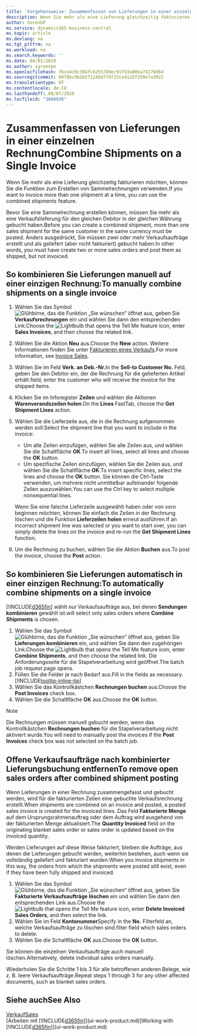 ```yaml
---
title: 'Vorgehensweise: Zusammenfassen von Lieferungen in einer einzelnen Rechnung | Microsoft Docs'
description: Wenn Sie mehr als eine Lieferung gleichzeitig fakturieren möchten, können Sie die Funktion zum Erstellen von Sammelrechnungen verwenden.
author: SorenGP
ms.service: dynamics365-business-central
ms.topic: article
ms.devlang: na
ms.tgt_pltfrm: na
ms.workload: na
ms.search.keywords: ''
ms.date: 04/01/2020
ms.author: sgroespe
ms.openlocfilehash: f6ce4c0c304fc8255789ec91fb3a00ba78170d6d
ms.sourcegitcommit: 6078bc9b2b571248d779722ce4125f250e7a3922
ms.translationtype: HT
ms.contentlocale: de-CH
ms.lasthandoff: 08/07/2020
ms.locfileid: "3666936"
---
```

# <a name="combine-shipments-on-a-single-invoice"></a><span data-ttu-id="c4496-103">Zusammenfassen von Lieferungen in einer einzelnen Rechnung</span><span class="sxs-lookup"><span data-stu-id="c4496-103">Combine Shipments on a Single Invoice</span></span>
<span data-ttu-id="c4496-104">Wenn Sie mehr als eine Lieferung gleichzeitig fakturieren möchten, können Sie die Funktion zum Erstellen von Sammelrechnungen verwenden.</span><span class="sxs-lookup"><span data-stu-id="c4496-104">If you want to invoice more than one shipment at a time, you can use the combined shipments feature.</span></span>  

<span data-ttu-id="c4496-105">Bevor Sie eine Sammelrechnung erstellen können, müssen Sie mehr als eine Verkaufslieferung für den gleichen Debitor in der gleichen Währung gebucht haben.</span><span class="sxs-lookup"><span data-stu-id="c4496-105">Before you can create a combined shipment, more than one sales shipment for the same customer in the same currency must be posted.</span></span> <span data-ttu-id="c4496-106">Anders ausgedrückt, Sie müssen zwei oder mehr Verkaufsaufträge erstellt und als geliefert (aber nicht fakturiert) gebucht haben.</span><span class="sxs-lookup"><span data-stu-id="c4496-106">In other words, you must have create two or more sales orders and post them as shipped, but not invoiced.</span></span> 

## <a name="to-manually-combine-shipments-on-a-single-invoice"></a><span data-ttu-id="c4496-107">So kombinieren Sie Lieferungen manuell auf einer einzigen Rechnung:</span><span class="sxs-lookup"><span data-stu-id="c4496-107">To manually combine shipments on a single invoice</span></span>  
1. <span data-ttu-id="c4496-108">Wählen Sie das Symbol ![Glühbirne, das die Funktion „Sie wünschen“ öffnet](media/ui-search/search_small.png "Tell Me-Funktion") aus, geben Sie **Verkaufsrechnungen** ein und wählen Sie dann den entsprechenden Link.</span><span class="sxs-lookup"><span data-stu-id="c4496-108">Choose the ![Lightbulb that opens the Tell Me feature](media/ui-search/search_small.png "Tell me what you want to do") icon, enter **Sales Invoices**, and then choose the related link.</span></span>  
2. <span data-ttu-id="c4496-109">Wählen Sie die Aktion **Neu** aus.</span><span class="sxs-lookup"><span data-stu-id="c4496-109">Choose the **New** action.</span></span> <span data-ttu-id="c4496-110">Weitere Informationen finden Sie unter [Fakturieren eines Verkaufs](sales-how-invoice-sales.md).</span><span class="sxs-lookup"><span data-stu-id="c4496-110">For more information, see [Invoice Sales](sales-how-invoice-sales.md).</span></span>
3. <span data-ttu-id="c4496-111">Wählen Sie im Feld **Verk. an Deb.-Nr.**</span><span class="sxs-lookup"><span data-stu-id="c4496-111">In the **Sell-to Customer No.**</span></span> <span data-ttu-id="c4496-112">Feld, geben Sie den Debitor ein, der die Rechnung für die gelieferten Artikel erhält.</span><span class="sxs-lookup"><span data-stu-id="c4496-112">field, enter the customer who will receive the invoice for the shipped items.</span></span>  
4. <span data-ttu-id="c4496-113">Klicken Sie im Inforegister **Zeilen** und wählen die  Aktionen **Warenverandszeilen holen**.</span><span class="sxs-lookup"><span data-stu-id="c4496-113">On the **Lines** FastTab, choose the **Get Shipment Lines** action.</span></span>  
5. <span data-ttu-id="c4496-114">Wählen Sie die Lieferzeile aus, die in die Rechnung aufgenommen werden soll:</span><span class="sxs-lookup"><span data-stu-id="c4496-114">Select the shipment line that you want to include in the invoice:</span></span>  

    - <span data-ttu-id="c4496-115">Um alle Zeilen einzufügen, wählen Sie alle Zeilen aus, und wählen Sie die Schaltfläche **OK**.</span><span class="sxs-lookup"><span data-stu-id="c4496-115">To insert all lines, select all lines and choose the **OK** button.</span></span>  
    - <span data-ttu-id="c4496-116">Um spezifische Zeilen einzufügen, wählen Sie die Zeilen aus, und wählen Sie die Schaltfläche **OK**.</span><span class="sxs-lookup"><span data-stu-id="c4496-116">To insert specific lines, select the lines and choose the **OK** button.</span></span> <span data-ttu-id="c4496-117">Sie können die Ctrl-Taste verwenden, um mehrere nicht unmittelbar aufeinander folgende Zeilen auszuwählen.</span><span class="sxs-lookup"><span data-stu-id="c4496-117">You can use the Ctrl key to select multiple nonsequential lines.</span></span>  

    <span data-ttu-id="c4496-118">Wenn Sie eine falsche Lieferzeile ausgewählt haben oder von vorn beginnen möchten, können Sie einfach die Zeilen in der Rechnung löschen und die Funktion **Lieferzeilen holen** erneut ausführen.</span><span class="sxs-lookup"><span data-stu-id="c4496-118">If an incorrect shipment line was selected or you want to start over, you can simply delete the lines on the invoice and re-run the **Get Shipment Lines** function.</span></span>  
7. <span data-ttu-id="c4496-119">Um die Rechnung zu buchen, wählen Sie die Aktion **Buchen** aus.</span><span class="sxs-lookup"><span data-stu-id="c4496-119">To post the invoice, choose the **Post** action.</span></span>  

## <a name="to-automatically-combine-shipments-on-a-single-invoice"></a><span data-ttu-id="c4496-120">So kombinieren Sie Lieferungen automatisch in einer einzigen Rechnung:</span><span class="sxs-lookup"><span data-stu-id="c4496-120">To automatically combine shipments on a single invoice</span></span>  
[!INCLUDE[d365fin](includes/d365fin_md.md)] <span data-ttu-id="c4496-121">wählt nur Verkaufsaufträge aus, bei denen **Sendungen kombinieren** gewählt ist.</span><span class="sxs-lookup"><span data-stu-id="c4496-121">will select only sales orders where **Combine Shipments** is chosen.</span></span> 

1. <span data-ttu-id="c4496-122">Wählen Sie das Symbol ![Glühbirne, das die Funktion „Sie wünschen“ öffnet](media/ui-search/search_small.png "Tell Me-Funktion") aus, geben Sie **Lieferungen kombinieren** ein, und wählen Sie dann den zugehörigen Link.</span><span class="sxs-lookup"><span data-stu-id="c4496-122">Choose the ![Lightbulb that opens the Tell Me feature](media/ui-search/search_small.png "Tell me what you want to do") icon, enter **Combine Shipments**, and then choose the related link.</span></span> <span data-ttu-id="c4496-123">Die Anforderungsseite für die Stapelverarbeitung wird geöffnet.</span><span class="sxs-lookup"><span data-stu-id="c4496-123">The batch job request page opens.</span></span>  
2. <span data-ttu-id="c4496-124">Füllen Sie die Felder je nach Bedarf aus.</span><span class="sxs-lookup"><span data-stu-id="c4496-124">Fill in the fields as necessary.</span></span> [!INCLUDE[tooltip-inline-tip](includes/tooltip-inline-tip_md.md)]
3. <span data-ttu-id="c4496-125">Wählen Sie das Kontrollkästchen **Rechnungen buchen** aus.</span><span class="sxs-lookup"><span data-stu-id="c4496-125">Choose the **Post Invoices** check box.</span></span>  
4. <span data-ttu-id="c4496-126">Wählen Sie die Schaltfläche **OK** aus.</span><span class="sxs-lookup"><span data-stu-id="c4496-126">Choose the **OK** button.</span></span>  

> [!NOTE]  
>  <span data-ttu-id="c4496-127">Die Rechnungen müssen manuell gebucht werden, wenn das Kontrollkästchen **Rechnungen buchen** für die Stapelverarbeitung nicht aktiviert wurde.</span><span class="sxs-lookup"><span data-stu-id="c4496-127">You will need to manually post the invoices if the **Post Invoices** check box was not selected on the batch job.</span></span>  

## <a name="to-remove-open-sales-orders-after-combined-shipment-posting"></a><span data-ttu-id="c4496-128">Offene Verkaufsaufträge nach kombinierter Lieferungsbuchung entfernen</span><span class="sxs-lookup"><span data-stu-id="c4496-128">To remove open sales orders after combined shipment posting</span></span> 
<span data-ttu-id="c4496-129">Wenn Lieferungen in einer Rechnung zusammengefasst und gebucht werden, wird für die fakturierten Zeilen eine gebuchte Verkaufsrechnung erstellt.</span><span class="sxs-lookup"><span data-stu-id="c4496-129">When shipments are combined on an invoice and posted, a posted sales invoice is created for the invoiced lines.</span></span> <span data-ttu-id="c4496-130">Das Feld **Fakturierte Menge** auf dem Ursprungsrahmenauftrag oder dem Auftrag wird ausgehend von der fakturierten Menge aktualisiert.</span><span class="sxs-lookup"><span data-stu-id="c4496-130">The **Quantity Invoiced** field on the originating blanket sales order or sales order is updated based on the invoiced quantity.</span></span>  

<span data-ttu-id="c4496-131">Werden Lieferungen auf diese Weise fakturiert, bleiben die Aufträge, aus denen die Lieferungen gebucht werden, weiterhin bestehen, auch wenn sie vollständig geliefert und fakturiert wurden.</span><span class="sxs-lookup"><span data-stu-id="c4496-131">When you invoice shipments in this way, the orders from which the shipments were posted still exist, even if they have been fully shipped and invoiced.</span></span>   

1. <span data-ttu-id="c4496-132">Wählen Sie das Symbol ![Glühbirne, das die Funktion „Sie wünschen“ öffnet](media/ui-search/search_small.png "Tell Me-Funktion") aus, geben Sie **Fakturierte Verkaufsaufträge löschen** ein und wählen Sie dann den entsprechenden Link aus.</span><span class="sxs-lookup"><span data-stu-id="c4496-132">Choose the ![Lightbulb that opens the Tell Me feature](media/ui-search/search_small.png "Tell me what you want to do") icon, enter **Delete Invoiced Sales Orders**, and then select the link.</span></span>  
2. <span data-ttu-id="c4496-133">Wählen Sie im Feld **Kontonummer**</span><span class="sxs-lookup"><span data-stu-id="c4496-133">Specify in the **No.**</span></span> <span data-ttu-id="c4496-134">Filterfeld an, welche Verkaufsaufträge zu löschen sind.</span><span class="sxs-lookup"><span data-stu-id="c4496-134">filter field which sales orders to delete.</span></span>  
3. <span data-ttu-id="c4496-135">Wählen Sie die Schaltfläche **OK** aus.</span><span class="sxs-lookup"><span data-stu-id="c4496-135">Choose the **OK** button.</span></span>  

<span data-ttu-id="c4496-136">Sie können die einzelnen Verkaufsaufträge auch manuell löschen.</span><span class="sxs-lookup"><span data-stu-id="c4496-136">Alternatively, delete individual sales orders manually.</span></span>  

<span data-ttu-id="c4496-137">Wiederholen Sie die Schritte 1 bis 3 für alle betroffenen anderen Belege, wie z. B. leere Verkaufsaufträge.</span><span class="sxs-lookup"><span data-stu-id="c4496-137">Repeat steps 1 through 3 for any other affected documents, such as blanket sales orders.</span></span>

## <a name="see-also"></a><span data-ttu-id="c4496-138">Siehe auch</span><span class="sxs-lookup"><span data-stu-id="c4496-138">See Also</span></span>  
[<span data-ttu-id="c4496-139">Verkauf</span><span class="sxs-lookup"><span data-stu-id="c4496-139">Sales</span></span>](sales-manage-sales.md)  
<span data-ttu-id="c4496-140">[Arbeiten mit [!INCLUDE[d365fin](includes/d365fin_md.md)]](ui-work-product.md)</span><span class="sxs-lookup"><span data-stu-id="c4496-140">[Working with [!INCLUDE[d365fin](includes/d365fin_md.md)]](ui-work-product.md)</span></span>
